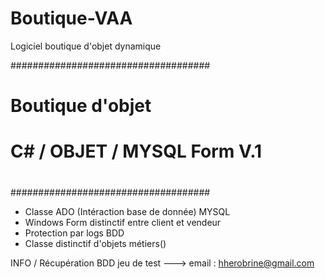 # Boutique-VAA
Logiciel boutique d'objet dynamique


####################################
#                                  #
#       Boutique d'objet           #
#  C# / OBJET / MYSQL  Form  V.1   #
#                                  #
####################################           



- Classe ADO (Intéraction base de donnée) MYSQL 
- Windows Form distinctif entre client et vendeur
- Protection par logs BDD
- Classe distinctif d'objets métiers()


INFO / Récupération BDD jeu de test
--->
email : hherobrine@gmail.com 
